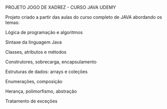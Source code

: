 PROJETO JOGO DE XADREZ - CURSO JAVA UDEMY

Projeto criado a partir das aulas do curso completo de JAVA abordando os temas:

Lógica de programação e algoritmos

Sintaxe da linguagem Java

Classes, atributos e métodos

Construtores, sobrecarga, encapsulamento

Estruturas de dados: arrays e coleções

Enumerações, composição

Herança, polimorfismo, abstração

Tratamento de exceções
